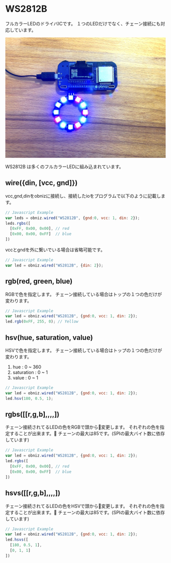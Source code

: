 # WS2812B
フルカラーLEDのドライバICです。
１つのLEDだけでなく、チェーン接続にも対応しています。

![](./WS2812b.jpg)

WS2812B は多くのフルカラーLEDに組み込まれています。

## wire({din, [vcc, gnd]})

vcc,gnd,dinをobnizに接続し、接続したioをプログラムで以下のように記載します。

```Javascript
// Javascript Example
var leds = obniz.wired("WS2812B", {gnd:0, vcc: 1, din: 2});
leds.rgbs([
  [0xFF, 0x00, 0x00], // red
  [0x00, 0x00, 0xFF]  // blue
])
```
vccとgndを外に繋いでいる場合は省略可能です。

```Javascript
// Javascript Example
var led = obniz.wired("WS2812B", {din: 2});
```

## rgb(red, green, blue)
RGBで色を指定します。
チェーン接続している場合はトップの１つの色だけが変わります。
```Javascript
// Javascript Example
var led = obniz.wired("WS2812B", {gnd:0, vcc: 1, din: 2});
led.rgb(0xFF, 255, 0); // Yellow
```

## hsv(hue, saturation, value)
HSVで色を指定します。
チェーン接続している場合はトップの１つの色だけが変わります。

1. hue : 0 ~ 360
2. saturation : 0 ~ 1
3. value : 0 ~ 1

```Javascript
// Javascript Example
var led = obniz.wired("WS2812B", {gnd:0, vcc: 1, din: 2});
led.hsv(180, 0.5, 1);
```

## rgbs([[r,g,b],,,,])
チェーン接続されてるLEDの色をRGBで頭から変更します。
それぞれの色を指定することが出来ます。
チェーンの最大は85です。(SPIの最大バイト数に依存しています)
```Javascript
// Javascript Example
var led = obniz.wired("WS2812B", {gnd:0, vcc: 1, din: 2});
led.rgbs([
  [0xFF, 0x00, 0x00], // red
  [0x00, 0x00, 0xFF]  // blue
])
```
## hsvs([[r,g,b],,,,])
チェーン接続されてるLEDの色をHSVで頭から変更します。
それぞれの色を指定することが出来ます。
チェーンの最大は85です。(SPIの最大バイト数に依存しています)
```Javascript
// Javascript Example
var led = obniz.wired("WS2812B", {gnd:0, vcc: 1, din: 2});
led.hsvs([
  [180, 0.5, 1],
  [0, 1, 1]
])
```